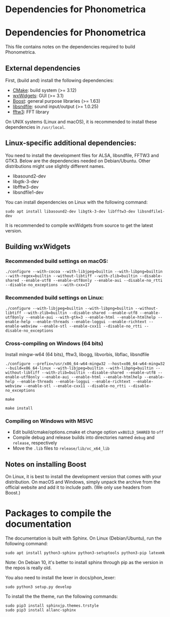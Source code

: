 Dependencies for Phonometrica
=============================

# Dependencies for Phonometrica

This file contains notes on the dependencies required to build Phonometrica.


## External dependencies

First, (build and) install the following dependencies:

- [CMake](http://www.cmake.org): build system (>= 3.12) 
- [wxWidgets](http://www.wxwidgets.org): GUI (>= 3.1)
- [Boost](http://www.boost.org): general purpose libraries (>= 1.63) 
- [libsndfile](http://www.mega-nerd.com/libsndfile/): sound input/output (>= 1.0.25)
- [fftw3](http://www.fttw.org): FFT library

On UNIX systems (Linux and macOS), it is recommended to install these dependencies in `/usr/local`.

## Linux-specific additional dependencies:

You need to install the development files for ALSA, libsndfile, FFTW3 and GTK3. Below are the dependencies needed on Debian/Ubuntu. Other distributions might use slightly different names. 

* libasound2-dev
* libgtk-3-dev
* libfftw3-dev
* libsndfile1-dev


You can install dependencies on Linux with the following command:

```
sudo apt install libasound2-dev libgtk-3-dev libfftw3-dev libsndfile1-dev
```

It is recommended to compile wxWidgets from source to get the latest version.


## Building wxWidgets 


### Recommended build settings on macOS:

```
./configure --with-cocoa --with-libjpeg=builtin --with-libpng=builtin --with-regex=builtin --without-libtiff --with-zlib=builtin --disable-shared --enable-utf8 --enable-utf8only --enable-aui --disable-no_rtti --disable-no_exceptions --with-cxx=17 
```

### Recommended build settings on Linux: 

```
./configure --with-libjpeg=builtin --with-libpng=builtin --without-libtiff --with-zlib=builtin --disable-shared --enable-utf8 --enable-utf8only --enable-aui --with-gtk=3 --enable-html --enable-htmlhelp --enable-help --enable-threads --enable-loggui --enable-richtext --enable-webview --enable-stl --enable-cxx11 --disable-no_rtti --disable-no_exceptions
```

### Cross-compiling on Windows (64 bits)

Install mingw-w64 (64 bits), fftw3, libogg, libvorbis, libflac, libsndfile

```
./configure --prefix=/usr/x86_64-w64-mingw32 --host=x86_64-w64-mingw32 --build=x86_64-linux --with-libjpeg=builtin --with-libpng=builtin --without-libtiff --with-zlib=builtin --disable-shared --enable-utf8 --enable-utf8only --enable-aui --enable-html --enable-htmlhelp --enable-help --enable-threads --enable-loggui --enable-richtext --enable-webview --enable-stl --enable-cxx11 --disable-no_rtti --disable-no_exceptions

make

make install
```

### Compiling on Windows with MSVC

- Edit build/cmake/options.cmake et change option `wxBUILD_SHARED` to `off`
- Compile debug and release builds into directories named `debug` and `release`, respectively
- Move the `.lib` files to `release/lib/vc_x64_lib`


## Notes on installing Boost

On Linux, it is best to install the development version that comes with your distribution. On macOS and Windows, simply unpack the archive from the official website and add it to include path. (We only use headers from Boost.)


# Packages to compile the documentation

The documentation is built with Sphinx. On Linux (Debian/Ubuntu), run the following command:


`sudo apt install python3-sphinx python3-setuptools python3-pip latexmk`

Note: On Debian 10, it's better to install sphinx through pip as the version in the repos is really old.

You also need to install the lexer in docs/phon_lexer:

`sudo python3 setup.py develop`

To install the the theme, run the following commands:

```
sudo pip3 install sphinxjp.themes.trstyle
sudo pip3 install allanc-sphinx
```
